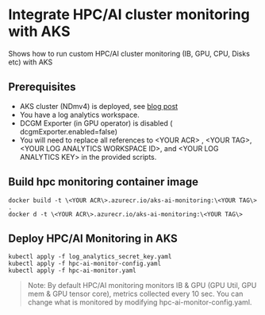 # Integrate HPC/AI cluster monitoring with AKS 

Shows how to run custom HPC/AI cluster  monitoring (IB, GPU, CPU, Disks etc) with AKS
 
## Prerequisites

- AKS cluster (NDmv4) is deployed, see [blog post](https://techcommunity.microsoft.com/t5/azure-high-performance-computing/deploy-ndm-v4-a100-kubernetes-cluster/ba-p/3838871)
- You have a log analytics workspace.
- DCGM Exporter (in GPU operator) is disabled ( dcgmExporter.enabled=false)
- You will need to replace all references to \<YOUR ACR\> , \<YOUR TAG\>, \<YOUR LOG ANALYTICS WORKSPACE ID\>, and \<YOUR LOG ANALYTICS KEY\> in the provided scripts. 

## Build hpc monitoring container image

```
docker build -t \<YOUR ACR\>.azurecr.io/aks-ai-monitoring:\<YOUR TAG\> .
docker d -t \<YOUR ACR\>.azurecr.io/aks-ai-monitoring:\<YOUR TAG\>
```

## Deploy HPC/AI Monitoring in AKS
```
kubectl apply -f log_analytics_secret_key.yaml
kubectl apply -f hpc-ai-monitor-config.yaml
kubectl apply -f hpc-ai-monitor.yaml
``` 
>Note: By default HPC/AI monitoring monitors IB & GPU (GPU Util, GPU mem & GPU tensor core), metrics collected every 10 sec. You can change what is monitored by modifying hpc-ai-monitor-config.yaml.
